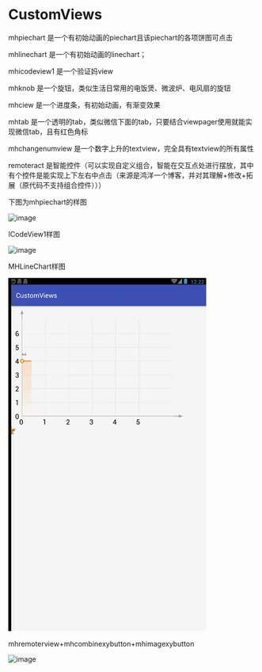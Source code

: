 # CustomViews
mhpiechart
是一个有初始动画的piechart且该piechart的各项饼图可点击

mhlinechart
是一个有初始动画的linechart；

mhicodeview1
是一个验证妈view

mhknob
是一个旋钮，类似生活日常用的电饭煲、微波炉、电风扇的旋钮

mhciew
是一个进度条，有初始动画，有渐变效果

mhtab
是一个透明的tab，类似微信下面的tab，只要结合viewpager使用就能实现微信tab，且有红色角标

mhchangenumview
是一个数字上升的textview，完全具有textview的所有属性

remoteract
是智能控件（可以实现自定义组合，智能在交互点处进行摆放，其中有个控件是能实现上下左右中点击（来源是鸿洋一个博客，并对其理解+修改+拓展（原代码不支持组合控件）））


下图为mhpiechart的样图

![image](https://github.com/Muin613/CustomViews/blob/master/app/src/assets/mhcustomview.gif )   


ICodeView1样图

![image](https://github.com/Muin613/CustomViews/blob/master/app/src/assets/icode.gif)   


MHLineChart样图

![image](https://github.com/Muin613/CustomViews/blob/master/app/src/assets/linechart.gif)

mhremoterview+mhcombinexybutton+mhimagexybutton

![image](https://github.com/Muin613/CustomViews/blob/master/app/src/main/res/drawable/20180404081122_20180404082156.gif)

